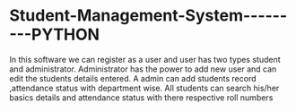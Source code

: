 # Student-Management-System---------PYTHON


In this software we can register as a user and user has two types student and administrator. 
Administrator has the power to add new user and can edit the students details entered. 
A admin can add students record ,attendance status with department wise. 
All students can search his/her basics details and attendance status with there respective roll numbers
